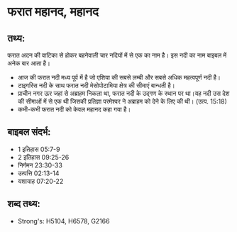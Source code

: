 # फरात महानद, महानद #

## तथ्य: ##

फरात अदन की वाटिका से होकर बहनेवाली चार नदियों में से एक का नाम है। इस नदी का नाम बाइबल में अनेक बार आता है।

* आज की फरात नदी मध्य पूर्व में है जो एशिया की सबसे लम्बी और सबसे अधिक महत्वपूर्ण नदी है।
* टाइगरिस नदी के साथ फरात नदी मेसोपोटामिया क्षेत्र की सीमाएं बान्धती है।
* प्राचीन नगर ऊर जहां से अब्राहम निकला था, फरात नदी के उद्गण के स्थान पर था।यह नदी उस देश की सीमाओं में से एक थी जिसकी प्रतिज्ञा परमेश्वर ने अब्राहम को देने के लिए की थी। (उत्प. 15:18)
* कभी-कभी फरात नदी को केवल महानद कहा गया है।

## बाइबल संदर्भ: ##

* 1 इतिहास 05:7-9
* 2 इतिहास 09:25-26
* निर्गमन 23:30-33
* उत्पत्ति 02:13-14
* यशायाह 07:20-22

## शब्द तथ्य: ##

* Strong's: H5104, H6578, G2166
